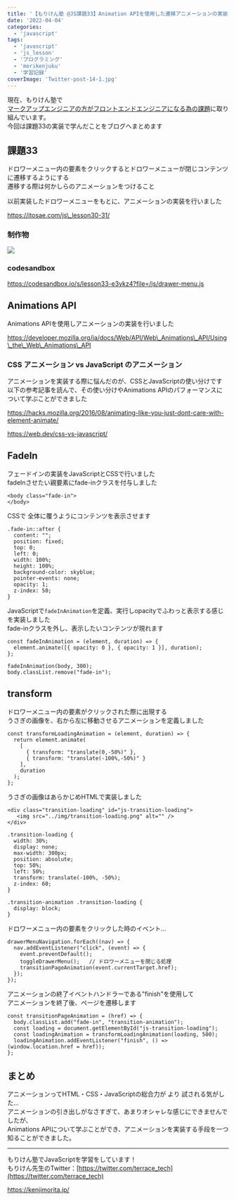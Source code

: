 ```yaml
---
title: '【もりけん塾 @JS課題33】Animation APIを使用した遷移アニメーションの実装'
date: '2022-04-04'
categories:
  - 'javascript'
tags:
  - 'javascript'
  - 'js_lesson'
  - 'プログラミング'
  - 'morikenjuku'
  - '学習記録'
coverImage: 'Twitter-post-14-1.jpg'
---
```


現在、もりけん塾で  
[マークアップエンジニアの方がフロントエンドエンジニアになる為の課題](https://github.com/kenmori/handsonFrontend/blob/master/work/markup/1.md)に取り組んでいます。  
今回は課題33の実装で学んだことをブログへまとめます

## 課題33

ドロワーメニュー内の要素をクリックするとドロワーメニューが閉じコンテンツに遷移するようにする  
遷移する際は何かしらのアニメーションをつけること

以前実装したドロワーメニューをもとに、アニメーションの実装を行いました

https://itosae.com/js\_lesson30-31/

### 制作物

![](/images/71caa2d0df8b28a5ba2823d99e151f7b.gif)

### codesandbox

https://codesandbox.io/s/lesson33-e3ykz4?file=/js/drawer-menu.js

## Animations API

Animations APIを使用しアニメーションの実装を行いました

https://developer.mozilla.org/ja/docs/Web/API/Web\_Animations\_API/Using\_the\_Web\_Animations\_API

### CSS アニメーション vs JavaScript のアニメーション

アニメーションを実装する際に悩んだのが、CSSとJavaScriptの使い分けです  
以下の参考記事を読んで、その使い分けやAnimations APIのパフォーマンスについて学ぶことができました

https://hacks.mozilla.org/2016/08/animating-like-you-just-dont-care-with-element-animate/

https://web.dev/css-vs-javascript/

## FadeIn

フェードインの実装をJavaScriptとCSSで行いました  
fadeInさせたい親要素にfade-inクラスを付与しました

```
<body class="fade-in">
</body>
```

CSSで 全体に覆うようにコンテンツを表示させます

```
.fade-in::after {
  content: "";
  position: fixed;
  top: 0;
  left: 0;
  width: 100%;
  height: 100%;
  background-color: skyblue;
  pointer-events: none;
  opacity: 1;
  z-index: 50;
}
```

JavaScriptで`fadeInAnimation`を定義、実行しopacityでふわっと表示する感じを実装しました  
fade-inクラスを外し、表示したいコンテンツが現れます

```
const fadeInAnimation = (element, duration) => {
  element.animate([{ opacity: 0 }, { opacity: 1 }], duration);
};

fadeInAnimation(body, 300);
body.classList.remove("fade-in");
```

## transform

ドロワーメニュー内の要素がクリックされた際に出現する  
うさぎの画像を、右から左に移動させるアニメーションを定義しました

```
const transformLoadingAnimation = (element, duration) => {
  return element.animate(
    [
      { transform: "translate(0,-50%)" },
      { transform: "translate(-100%,-50%)" }
    ],
    duration
  );
};
```

うさぎの画像はあらかじめHTMLで実装しました

```
<div class="transition-loading" id="js-transition-loading">
   <img src="../img/transition-loading.png" alt="" />
</div>
```

```
.transition-loading {
  width: 30%;
  display: none;
  max-width: 300px;
  position: absolute;
  top: 50%;
  left: 50%;
  transform: translate(-100%, -50%);
  z-index: 60;
}

.transition-animation .transition-loading {
  display: block;
}
```

ドロワーメニュー内の要素をクリックした時のイベント...

```
drawerMenuNavigation.forEach((nav) => {
  nav.addEventListener("click", (event) => {
    event.preventDefault();
    toggleDrawerMenu();   // ドロワーメニューを閉じる処理
    transitionPageAnimation(event.currentTarget.href);
  });
});
```

アニメーションの終了イベントハンドラーである"finish"を使用して  
アニメーションを終了後、ページを遷移します

```
const transitionPageAnimation = (href) => {
  body.classList.add("fade-in", "transition-animation");
  const loading = document.getElementById("js-transition-loading");
  const loadingAnimation = transformLoadingAnimation(loading, 500);
  loadingAnimation.addEventListener("finish", () => (window.location.href = href));
};
```

## まとめ

アニメーションってHTML・CSS・JavaScriptの総合力が より 試される気がした...  
アニメーションの引き出しがなさすぎて、あまりオシャレな感じにできませんでしたが、  
Animations APIについて学ぶことができ、アニメーションを実装する手段を一つ知ることができました。

---

もりけん塾でJavaScriptを学習をしています！  
もりけん先生のTwitter：[https://twitter.com/terrace_tech](https://twitter.com/terrace_tech)

https://kenjimorita.jp/
